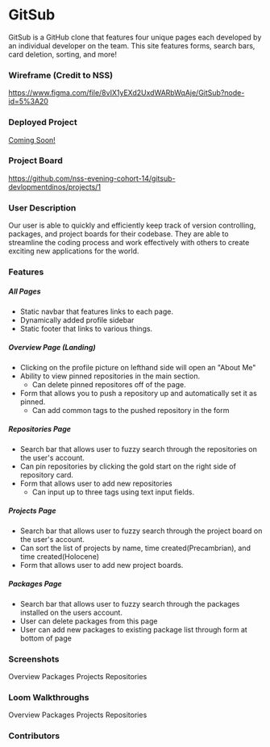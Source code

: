 # GitSub

GitSub is a GitHub clone that features four unique pages each developed by an individual developer on the team. This site features forms, search bars, card deletion, sorting, and more!

### Wireframe (Credit to NSS)

https://www.figma.com/file/8vIX1yEXd2UxdWARbWqAje/GitSub?node-id=5%3A20

### Deployed Project

[Coming Soon!]()

### Project Board

https://github.com/nss-evening-cohort-14/gitsub-devlopmentdinos/projects/1

### User Description

Our user is able to quickly and efficiently keep track of version controlling, packages, and project boards for their codebase. They are able to streamline the coding process and work effectively with others to create exciting new applications for the world.

### Features
##### All Pages
 - Static navbar that features links to each page.
 - Dynamically added profile sidebar
 - Static footer that links to various things.
##### Overview Page (Landing)
  - Clicking on the profile picture on lefthand side will open an "About Me"
  - Ability to view pinned repositories in the main section.
     - Can delete pinned repositores off of the page.
  - Form that allows you to push a repository up and automatically set it as pinned.
     - Can add common tags to the pushed repository in the form
##### Repositories Page
  - Search bar that allows user to fuzzy search through the repositories on the user's account.
  - Can pin repositories by clicking the gold start on the right side of repository card.
  - Form that allows user to add new repositories
    - Can input up to three tags using text input fields.
##### Projects Page
  - Search bar that allows user to fuzzy search through the project board on the user's account.
  - Can sort the list of projects by name, time created(Precambrian), and time created(Holocene)
  - Form that allows user to add new project boards.
##### Packages Page
  - Search bar that allows user to fuzzy search through the packages installed on the users account.
  - User can delete packages from this page
  - User can add new packages to existing package list through form at bottom of page

### Screenshots
Overview
Packages
Projects
Repositories

### Loom Walkthroughs
Overview
Packages
Projects
Repositories

### Contributors
